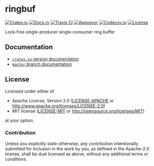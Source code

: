 # ringbuf

[![Crates.io][crates_badge]][crates]
[![Docs.rs][docs_badge]][docs]
[![Travis CI][travis_badge]][travis]
[![Appveyor][appveyor_badge]][appveyor]
[![Codecov.io][codecov_badge]][codecov]
[![License][license_badge]][license]

[crates_badge]: https://img.shields.io/crates/v/ringbuf.svg
[docs_badge]: https://docs.rs/ringbuf/badge.svg
[travis_badge]: https://api.travis-ci.org/nthend/ringbuf.svg
[appveyor_badge]: https://ci.appveyor.com/api/projects/status/github/nthend/ringbuf?branch=master&svg=true
[codecov_badge]: https://codecov.io/gh/nthend/ringbuf/graphs/badge.svg
[license_badge]: https://img.shields.io/crates/l/ringbuf.svg

[crates]: https://crates.io/crates/ringbuf
[docs]: https://docs.rs/ringbuf
[travis]: https://travis-ci.org/nthend/ringbuf
[appveyor]: https://ci.appveyor.com/project/nthend/ringbuf
[codecov]: https://codecov.io/gh/nthend/ringbuf
[license]: #license

Lock-free single-producer single-consumer ring buffer

## Documentation
+ [`crates.io` version documentation](https://docs.rs/ringbuf)
+ [`master` branch documentation](https://nthend.github.io/ringbuf/target/doc/mpsc_rb/index.html)

## License

Licensed under either of

 * Apache License, Version 2.0 ([LICENSE-APACHE](LICENSE-APACHE) or http://www.apache.org/licenses/LICENSE-2.0)
 * MIT license ([LICENSE-MIT](LICENSE-MIT) or http://opensource.org/licenses/MIT)

at your option.

### Contribution

Unless you explicitly state otherwise, any contribution intentionally submitted
for inclusion in the work by you, as defined in the Apache-2.0 license, shall be dual licensed as above, without any
additional terms or conditions.
